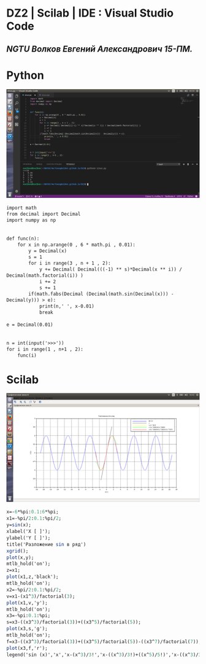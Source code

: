 # DZ2 | Scilab | IDE : Visual Studio Code

***NGTU Волков Евгений Александрович 15-ПМ.***
---

# Python

![4](https://github.com/YoungGolden/YoungGolden.github.io/blob/master/img/4.png)

```phyton
import math
from decimal import Decimal
import numpy as np


def func(n):
    for x in np.arange(0 , 6 * math.pi , 0.01): 
        y = Decimal(x)
        s = 1
        for i in range(3 , n + 1 , 2):
            y += Decimal( Decimal(((-1) ** s)*Decimal(x ** i)) / Decimal(math.factorial(i)) )
            i += 2 
            s += 1
        if(math.fabs(Decimal (Decimal(math.sin(Decimal(x))) - Decimal(y))) > e):
            print(n,' ', x-0.01)
            break   

e = Decimal(0.01)


n = int(input('>>>'))
for i in range(1 , n+1 , 2):
    func(i)
```

# Scilab

![3](https://github.com/YoungGolden/YoungGolden.github.io/blob/master/img/3.png)

```scilab
x=-6*%pi:0.1:6*%pi;
x1=-%pi/2:0.1:%pi/2;
y=sin(x);
xlabel('X [ ]');
ylabel('Y [ ]');
title('Разложение sin в ряд')
xgrid();
plot(x,y);
mtlb_hold('on');
z=x1;
plot(x1,z,'black');
mtlb_hold('on');
x2=-%pi/2:0.1:%pi/2;
v=x1-(x1^3)/factorial(3);
plot(x1,v,'y');
mtlb_hold('on');
x3=-%pi:0.1:%pi;
s=x3-((x3^3)/factorial(3))+((x3^5)/factorial(5));
plot(x3,s,'g');
mtlb_hold('on');
f=x3-((x3^3)/factorial(3))+((x3^5)/factorial(5))-((x3^7)/factorial(7));
plot(x3,f,'r');
legend('sin (x)','x','x-(x^3)/3!','x-((x^3)/3!)+((x^5)/5!)','x-((x^3)/3!)+((x^5)/5!)-((x^7)/7!)');
```
